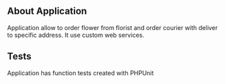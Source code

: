 ## About Application

Application allow to order flower from florist and order courier with deliver to specific address. It use custom web services.

## Tests

Application has function tests created with PHPUnit
